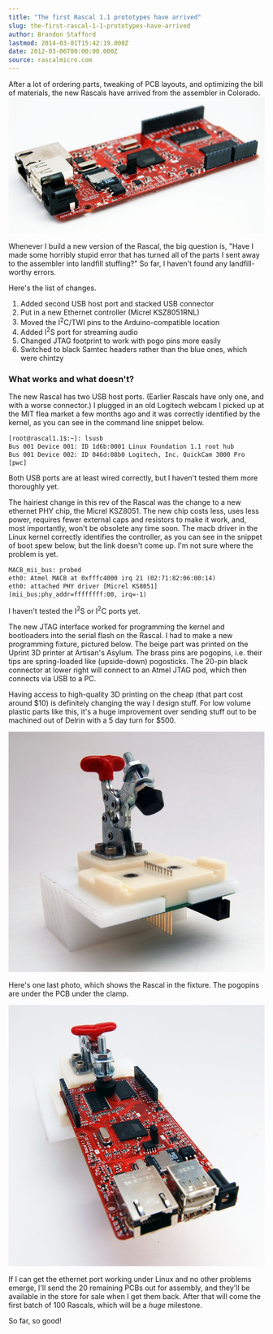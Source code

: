 ```yaml
---
title: "The first Rascal 1.1 prototypes have arrived"
slug: the-first-rascal-1-1-prototypes-have-arrived
author: Brandon Stafford
lastmod: 2014-03-01T15:42:19.000Z
date: 2012-03-06T00:00:00.000Z
source: rascalmicro.com
---
```

After a lot of ordering parts, tweaking of PCB layouts, and optimizing the bill of materials, the new Rascals have arrived from the assembler in Colorado. 
<img src="/img/rascal-1.1.jpg" width="820px">

Whenever I build a new version of the Rascal, the big question is, "Have I made some horribly stupid error that has turned all of the parts I sent away to the assembler into landfill stuffing?" So far, I haven't found any landfill-worthy errors.

Here's the list of changes.

1. Added second USB host port and stacked USB connector
2. Put in a new Ethernet controller (Micrel KSZ8051RNL)
3. Moved the I<sup>2</sup>C/TWI pins to the Arduino-compatible location
4. Added I<sup>2</sup>S port for streaming audio
5. Changed JTAG footprint to work with pogo pins more easily
6. Switched to black Samtec headers rather than the blue ones, which were chintzy

### What works and what doesn't? ###
The new Rascal has two USB host ports. (Earlier Rascals have only one, and with a worse connector.) I plugged in an old Logitech webcam I picked up at the MIT flea market a few months ago and it was correctly identified by the kernel, as you can see in the command line snippet below.

```language-bash
[root@rascal1.1$:~]: lsusb
Bus 001 Device 001: ID 1d6b:0001 Linux Foundation 1.1 root hub
Bus 001 Device 002: ID 046d:08b0 Logitech, Inc. QuickCam 3000 Pro [pwc]
```

Both USB ports are at least wired correctly, but I haven't tested them more thoroughly yet.

The hairiest change in this rev of the Rascal was the change to a new ethernet PHY chip, the Micrel KSZ8051. The new chip costs less, uses less power, requires fewer external caps and resistors to make it work, and, most importantly, won't be obsolete any time soon. The macb driver in the Linux kernel correctly identifies the controller, as you can see in the snippet of boot spew below, but the link doesn't come up. I'm not sure where the problem is yet.

```language-bash
MACB_mii_bus: probed
eth0: Atmel MACB at 0xfffc4000 irq 21 (02:71:82:06:00:14)
eth0: attached PHY driver [Micrel KS8051] (mii_bus:phy_addr=ffffffff:00, irq=-1)
```

I haven't tested the I<sup>2</sup>S or I<sup>2</sup>C ports yet.

The new JTAG interface worked for programming the kernel and bootloaders into the serial flash on the Rascal. I had to make a new programming fixture, pictured below. The beige part was printed on the Uprint 3D printer at Artisan's Asylum. The brass pins are pogopins, i.e. their tips are spring-loaded like (upside-down) pogosticks. The 20-pin black connector at lower right will connect to an Atmel JTAG pod, which then connects via USB to a PC.

Having access to high-quality 3D printing on the cheap (that part cost around $10) is definitely changing the way I design stuff. For low volume plastic parts like this, it's a huge improvement over sending stuff out to be machined out of Delrin with a 5 day turn for $500. 

<img src="/img/jtag-fixture-2012-03-05.jpg" width="820px">

Here's one last photo, which shows the Rascal in the fixture. The pogopins are under the PCB under the clamp.

<img src="/img/jtag-fixture-with-rascal-1.1-2012-03-05.jpg" width="820px">

If I can get the ethernet port working under Linux and no other problems emerge, I'll send the 20 remaining PCBs out for assembly, and they'll be available in the store for sale when I get them back. After that will come the first batch of 100 Rascals, which will be a *huge* milestone.

So far, so good!